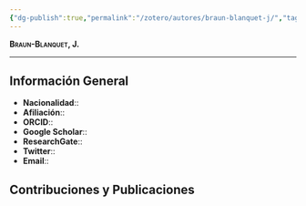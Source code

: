 ```yaml
---
{"dg-publish":true,"permalink":"/zotero/autores/braun-blanquet-j/","tags":["#autor","#researcher"]}
---
```



<span style="font-variant:small-caps; font-weight: bold;"> Braun-Blanquet, J. </span>

---


## Información General

- **Nacionalidad**:: 
- **Afiliación**:: 
- **ORCID**:: 
- **Google Scholar**:: 
- **ResearchGate**:: 
- **Twitter**:: 
- **Email**::
  
## Contribuciones y Publicaciones






